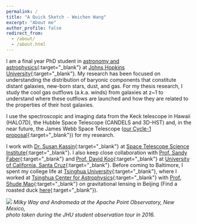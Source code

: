 ```yaml
---
permalink: /
title: "A Quick Sketch - Weichen Wang"
excerpt: "About me"
author_profile: false
redirect_from: 
  - /about/
  - /about.html
---
```


I am a final year PhD student in [astronomy and astrophysics](http://physics-astronomy.jhu.edu/){:target="_blank"}  at [Johns Hopkins University](https://www.jhu.edu/){:target="_blank"}. My research has been focused on understanding the distribution of baryonic components that constitute distant galaxies, new-born stars, dust, and gas. For my thesis research, I study the cool gas outflows (a.k.a. winds) from galaxies at z~1 to understand where these outflows are launched and how they are related to the properties of their host galaxies.

I use the spectroscopic and imaging data from the Keck telescope in Hawaii (HALO7D), the Hubble Space Telescope (CANDELS and 3D-HST) and, in the near future, the James Webb Space Telescope ([our Cycle-1 proposal](https://www.stsci.edu/jwst/science-execution/program-information.html?id=2123){:target="_blank"}) for my research.

I work with [Dr. Susan Kassin](http://www.susankassin.com/){:target="_blank"} at [Space Telescope Science Institute](http://www.stsci.edu){:target="_blank"}. I also keep close collaboration with [Prof. Sandy Faber](http://www.ucolick.org/~faber/){:target="_blank"} and [Prof. David Koo](http://www.ucolick.org/~board/faculty/koo.html){:target="_blank"} at [University of California, Santa Cruz](http://www.astro.ucsc.edu/){:target="_blank"}. Before coming to Baltimore, I spent my college life at [Tsinghua University](http://www.tsinghua.edu.cn/publish/newthuen/){:target="_blank"}, where I worked at [Tsinghua Center for Astrophysics](http://astro.tsinghua.edu.cn/){:target="_blank"} with [Prof. Shude Mao](http://astro.tsinghua.edu.cn/~smao/){:target="_blank"} on gravitational lensing in Beijing (Find a roasted duck [here](http://www.huffingtonpost.com/2013/09/08/rubber-duck-beijing_n_3889252.html){:target="_blank"}).

![](https://weichenstars.github.io/images/apo_mws.jpg)
*Milky Way and Andromeda at the Apache Point Observatory, New Mexico, <br />
photo taken during the JHU student observation tour in 2016.*
